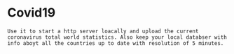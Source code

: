 # Covid19
    Use it to start a http server loacally and upload the current coronavirus total world statistics. Also keep your local databser with info aboyt all the countries up to date with resolution of 5 minutes.